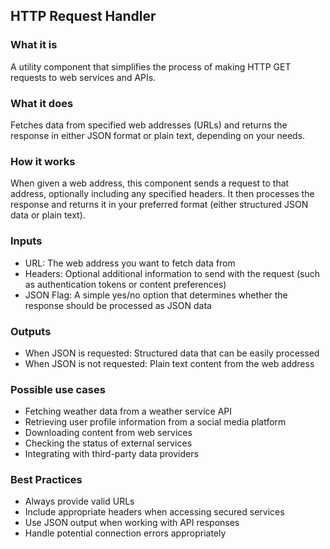 
## HTTP Request Handler

### What it is
A utility component that simplifies the process of making HTTP GET requests to web services and APIs.

### What it does
Fetches data from specified web addresses (URLs) and returns the response in either JSON format or plain text, depending on your needs.

### How it works
When given a web address, this component sends a request to that address, optionally including any specified headers. It then processes the response and returns it in your preferred format (either structured JSON data or plain text).

### Inputs
- URL: The web address you want to fetch data from
- Headers: Optional additional information to send with the request (such as authentication tokens or content preferences)
- JSON Flag: A simple yes/no option that determines whether the response should be processed as JSON data

### Outputs
- When JSON is requested: Structured data that can be easily processed
- When JSON is not requested: Plain text content from the web address

### Possible use cases
- Fetching weather data from a weather service API
- Retrieving user profile information from a social media platform
- Downloading content from web services
- Checking the status of external services
- Integrating with third-party data providers

### Best Practices
- Always provide valid URLs
- Include appropriate headers when accessing secured services
- Use JSON output when working with API responses
- Handle potential connection errors appropriately
